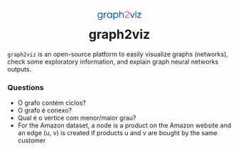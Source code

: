 <h1 align="center">
<img src="graph2viz.png" width="100">
<br>graph2viz
</h1>

`graph2viz` is an open-source platform to easily visualize graphs (networks), check some exploratory information, and explain graph neural networks outputs.

### Questions

- O grafo contém ciclos?
- O grafo é conexo?
- Qual é o vértice com menor/maior grau?
- For the Amazon dataset, a node is a product on the Amazon website and an edge (u, v) is created if
products u and v are bought by the same customer






